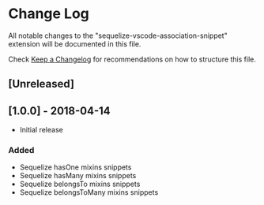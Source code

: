 # Change Log

All notable changes to the "sequelize-vscode-association-snippet" extension will be documented in this file.

Check [Keep a Changelog](http://keepachangelog.com/) for recommendations on how to structure this file.

## [Unreleased]

## [1.0.0] - 2018-04-14

- Initial release

### Added

- Sequelize hasOne mixins snippets
- Sequelize hasMany mixins snippets
- Sequelize belongsTo mixins snippets
- Sequelize belongsToMany mixins snippets